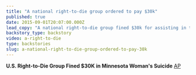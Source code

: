 ```yaml
---
title: "A national right-to-die group ordered to pay $30k"
published: true
date: 2015-09-01T20:07:00.000Z
lead_copy: "A national right-to-die group fined $30k for assisting in the suicide of a Minnesota woman. Here's the backstory on the right-to-die movement. "
backstory_type: backstory
video: a-right-to-die
type: backstories
slug: a-national-right-to-die-group-ordered-to-pay-30k
---
```


**U.S. Right-to-Die Group Fined $30K in Minnesota Woman's Suicide**
[AP](http://abcnews.go.com/US/wireStory/die-group-heads-sentencing-womans-suicide-33276605)

